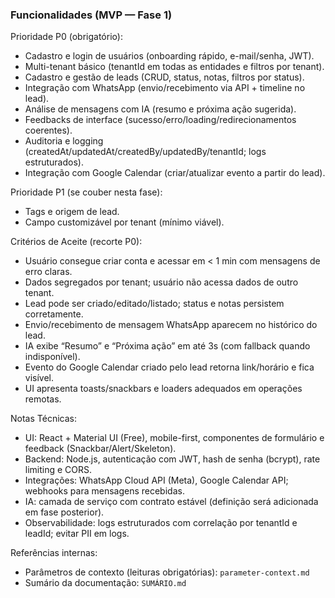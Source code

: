 ### Funcionalidades (MVP — Fase 1)

Prioridade P0 (obrigatório):
- Cadastro e login de usuários (onboarding rápido, e-mail/senha, JWT).
- Multi-tenant básico (tenantId em todas as entidades e filtros por tenant).
- Cadastro e gestão de leads (CRUD, status, notas, filtros por status).
- Integração com WhatsApp (envio/recebimento via API + timeline no lead).
- Análise de mensagens com IA (resumo e próxima ação sugerida).
- Feedbacks de interface (sucesso/erro/loading/redirecionamentos coerentes).
- Auditoria e logging (createdAt/updatedAt/createdBy/updatedBy/tenantId; logs estruturados).
- Integração com Google Calendar (criar/atualizar evento a partir do lead).

Prioridade P1 (se couber nesta fase):
- Tags e origem de lead.
- Campo customizável por tenant (mínimo viável).

Critérios de Aceite (recorte P0):
- Usuário consegue criar conta e acessar em < 1 min com mensagens de erro claras.
- Dados segregados por tenant; usuário não acessa dados de outro tenant.
- Lead pode ser criado/editado/listado; status e notas persistem corretamente.
- Envio/recebimento de mensagem WhatsApp aparecem no histórico do lead.
- IA exibe “Resumo” e “Próxima ação” em até 3s (com fallback quando indisponível).
- Evento do Google Calendar criado pelo lead retorna link/horário e fica visível.
- UI apresenta toasts/snackbars e loaders adequados em operações remotas.

Notas Técnicas:
- UI: React + Material UI (Free), mobile-first, componentes de formulário e feedback (Snackbar/Alert/Skeleton).
- Backend: Node.js, autenticação com JWT, hash de senha (bcrypt), rate limiting e CORS.
- Integrações: WhatsApp Cloud API (Meta), Google Calendar API; webhooks para mensagens recebidas.
- IA: camada de serviço com contrato estável (definição será adicionada em fase posterior).
- Observabilidade: logs estruturados com correlação por tenantId e leadId; evitar PII em logs.

Referências internas:
- Parâmetros de contexto (leituras obrigatórias): `parameter-context.md`
- Sumário da documentação: `SUMÁRIO.md`